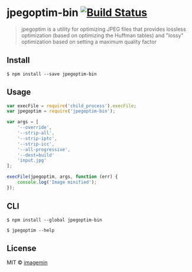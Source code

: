 # jpegoptim-bin [![Build Status](http://img.shields.io/travis/imagemin/jpegoptim-bin.svg?style=flat)](http://travis-ci.org/imagemin/jpegoptim-bin)

> jpegoptim is a utility for optimizing JPEG files that provides lossless optimization (based on optimizing the Huffman tables) and "lossy" optimization based on setting a maximum quality factor


## Install

```
$ npm install --save jpegoptim-bin
```


## Usage

```js
var execFile = require('child_process').execFile;
var jpegoptim = require('jpegoptim-bin');

var args = [
	'--override',
	'--strip-all',
	'--strip-iptc',
	'--strip-icc',
	'--all-progressive',
	'--dest=build'
	'input.jpg'
];

execFile(jpegoptim, args, function (err) {
	console.log('Image minified');
});
```


## CLI

```
$ npm install --global jpegoptim-bin
```

```
$ jpegoptim --help
```


## License

MIT © [imagemin](https://github.com/imagemin)
